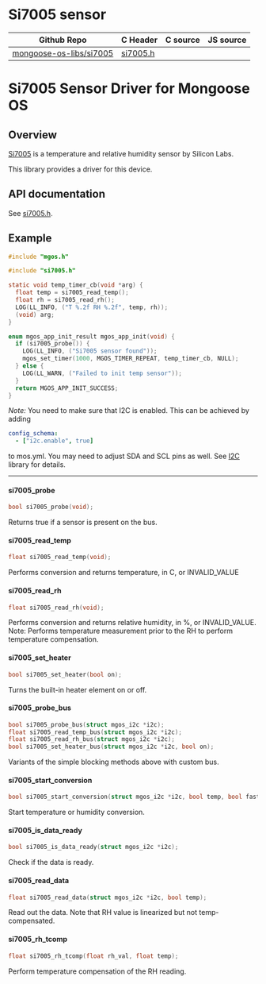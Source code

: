 # Si7005 sensor
| Github Repo | C Header | C source  | JS source |
| ----------- | -------- | --------  | ----------------- |
| [mongoose-os-libs/si7005](https://github.com/mongoose-os-libs/si7005) | [si7005.h](https://github.com/mongoose-os-libs/si7005/tree/master/include/si7005.h) | &nbsp;  | &nbsp;         |

# Si7005 Sensor Driver for Mongoose OS

## Overview

[Si7005](https://eu.mouser.com/new/Silicon-Laboratories/silabs-si7005/) is a temperature and relative humidity sensor by Silicon Labs.

This library provides a driver for this device.

## API documentation

See [si7005.h](include/si7005.h).

## Example


```c
#include "mgos.h"

#include "si7005.h"

static void temp_timer_cb(void *arg) {
  float temp = si7005_read_temp();
  float rh = si7005_read_rh();
  LOG(LL_INFO, ("T %.2f RH %.2f", temp, rh));
  (void) arg;
}

enum mgos_app_init_result mgos_app_init(void) {
  if (si7005_probe()) {
    LOG(LL_INFO, ("Si7005 sensor found"));
    mgos_set_timer(1000, MGOS_TIMER_REPEAT, temp_timer_cb, NULL);
  } else {
    LOG(LL_WARN, ("Failed to init temp sensor"));
  }
  return MGOS_APP_INIT_SUCCESS;
}
```

_Note:_ You need to make sure that I2C is enabled. This can be achieved by adding
```yaml
config_schema:
  - ["i2c.enable", true]
```
to mos.yml. You may need to adjust SDA and SCL pins as well.
See [I2C](https://github.com/mongoose-os-libs/i2c) library for details.


 ----- 
#### si7005_probe

```c
bool si7005_probe(void);
```
 Returns true if a sensor is present on the bus. 
#### si7005_read_temp

```c
float si7005_read_temp(void);
```
 Performs conversion and returns temperature, in C, or INVALID_VALUE 
#### si7005_read_rh

```c
float si7005_read_rh(void);
```

Performs conversion and returns relative humidity, in %, or INVALID_VALUE.
Note: Performs temperature measurement prior to the RH to perform temperature
compensation.
 
#### si7005_set_heater

```c
bool si7005_set_heater(bool on);
```
 Turns the built-in heater element on or off. 
#### si7005_probe_bus

```c
bool si7005_probe_bus(struct mgos_i2c *i2c);
float si7005_read_temp_bus(struct mgos_i2c *i2c);
float si7005_read_rh_bus(struct mgos_i2c *i2c);
bool si7005_set_heater_bus(struct mgos_i2c *i2c, bool on);
```
 Variants of the simple blocking methods above with custom bus. 
#### si7005_start_conversion

```c
bool si7005_start_conversion(struct mgos_i2c *i2c, bool temp, bool fast);
```
 Start temperature or humidity conversion. 
#### si7005_is_data_ready

```c
bool si7005_is_data_ready(struct mgos_i2c *i2c);
```
 Check if the data is ready. 
#### si7005_read_data

```c
float si7005_read_data(struct mgos_i2c *i2c, bool temp);
```

Read out the data.
Note that RH value is linearized but not temp-compensated.
 
#### si7005_rh_tcomp

```c
float si7005_rh_tcomp(float rh_val, float temp);
```
 Perform temperature compensation of the RH reading. 
